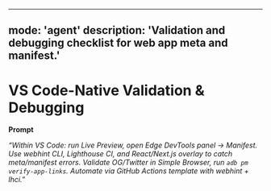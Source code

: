 
---
mode: 'agent'
description: 'Validation and debugging checklist for web app meta and manifest.'
---

# VS Code-Native Validation & Debugging

**Prompt**

*“Within VS Code: run Live Preview, open Edge DevTools panel → Manifest. Use webhint CLI, Lighthouse CI, and React/Next.js overlay to catch meta/manifest errors. Validate OG/Twitter in Simple Browser, run `adb pm verify-app-links`. Automate via GitHub Actions template with webhint + lhci.”*
